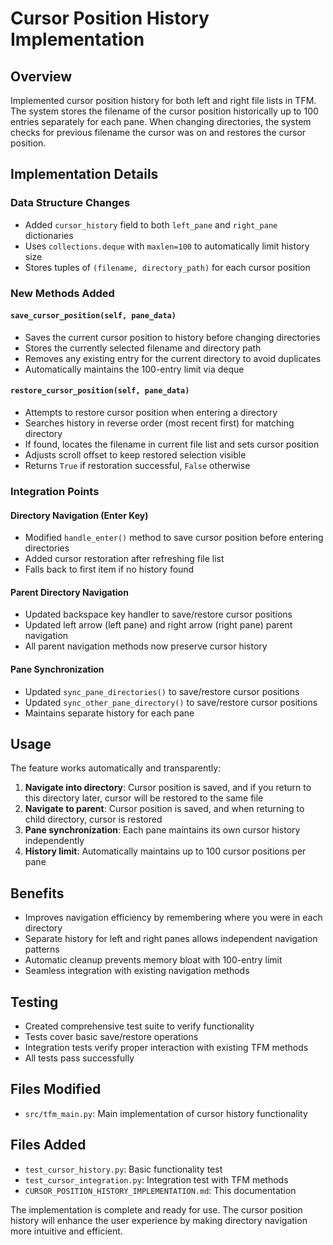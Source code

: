 # Cursor Position History Implementation

## Overview
Implemented cursor position history for both left and right file lists in TFM. The system stores the filename of the cursor position historically up to 100 entries separately for each pane. When changing directories, the system checks for previous filename the cursor was on and restores the cursor position.

## Implementation Details

### Data Structure Changes
- Added `cursor_history` field to both `left_pane` and `right_pane` dictionaries
- Uses `collections.deque` with `maxlen=100` to automatically limit history size
- Stores tuples of `(filename, directory_path)` for each cursor position

### New Methods Added

#### `save_cursor_position(self, pane_data)`
- Saves the current cursor position to history before changing directories
- Stores the currently selected filename and directory path
- Removes any existing entry for the current directory to avoid duplicates
- Automatically maintains the 100-entry limit via deque

#### `restore_cursor_position(self, pane_data)`
- Attempts to restore cursor position when entering a directory
- Searches history in reverse order (most recent first) for matching directory
- If found, locates the filename in current file list and sets cursor position
- Adjusts scroll offset to keep restored selection visible
- Returns `True` if restoration successful, `False` otherwise

### Integration Points

#### Directory Navigation (Enter Key)
- Modified `handle_enter()` method to save cursor position before entering directories
- Added cursor restoration after refreshing file list
- Falls back to first item if no history found

#### Parent Directory Navigation
- Updated backspace key handler to save/restore cursor positions
- Updated left arrow (left pane) and right arrow (right pane) parent navigation
- All parent navigation methods now preserve cursor history

#### Pane Synchronization
- Updated `sync_pane_directories()` to save/restore cursor positions
- Updated `sync_other_pane_directory()` to save/restore cursor positions
- Maintains separate history for each pane

## Usage
The feature works automatically and transparently:

1. **Navigate into directory**: Cursor position is saved, and if you return to this directory later, cursor will be restored to the same file
2. **Navigate to parent**: Cursor position is saved, and when returning to child directory, cursor is restored
3. **Pane synchronization**: Each pane maintains its own cursor history independently
4. **History limit**: Automatically maintains up to 100 cursor positions per pane

## Benefits
- Improves navigation efficiency by remembering where you were in each directory
- Separate history for left and right panes allows independent navigation patterns
- Automatic cleanup prevents memory bloat with 100-entry limit
- Seamless integration with existing navigation methods

## Testing
- Created comprehensive test suite to verify functionality
- Tests cover basic save/restore operations
- Integration tests verify proper interaction with existing TFM methods
- All tests pass successfully

## Files Modified
- `src/tfm_main.py`: Main implementation of cursor history functionality

## Files Added
- `test_cursor_history.py`: Basic functionality test
- `test_cursor_integration.py`: Integration test with TFM methods
- `CURSOR_POSITION_HISTORY_IMPLEMENTATION.md`: This documentation

The implementation is complete and ready for use. The cursor position history will enhance the user experience by making directory navigation more intuitive and efficient.